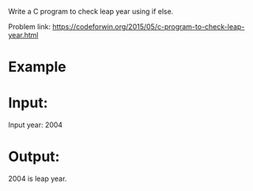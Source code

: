 Write a C program to check leap year using if else.

Problem link: https://codeforwin.org/2015/05/c-program-to-check-leap-year.html

# Example
# Input:
Input year: 2004
# Output:
2004 is leap year.
